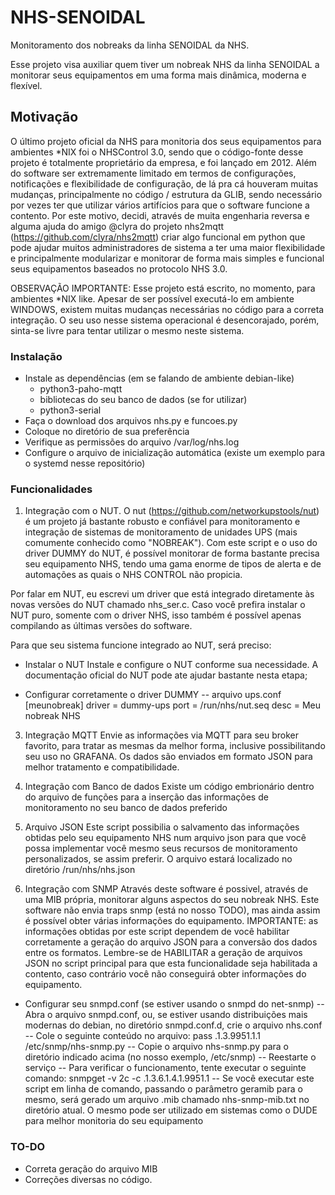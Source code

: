 # NHS-SENOIDAL
Monitoramento dos nobreaks da linha SENOIDAL da NHS.

Esse projeto visa auxiliar quem tiver um nobreak NHS da linha SENOIDAL a monitorar seus equipamentos em uma forma mais dinâmica, moderna e flexível.

## Motivação
O último projeto oficial da NHS para monitoria dos seus equipamentos para ambientes *NIX foi o NHSControl 3.0, sendo que o código-fonte desse projeto é totalmente proprietário da empresa, e foi lançado em 2012. Além do software ser extremamente limitado em termos de configurações, notificações e flexibilidade de configuração, de lá pra cá houveram muitas mudanças, principalmente no código / estrutura da GLIB, sendo necessário por vezes ter que utilizar vários artifícios para que o software funcione a contento. Por este motivo, decidi, através de muita engenharia reversa e alguma ajuda do amigo @clyra do projeto nhs2mqtt (https://github.com/clyra/nhs2mqtt) criar algo funcional em python que pode ajudar muitos administradores de sistema a ter uma maior flexibilidade e principalmente modularizar e monitorar de forma mais simples e funcional seus equipamentos baseados no protocolo NHS 3.0.

OBSERVAÇÃO IMPORTANTE: Esse projeto está escrito, no momento, para ambientes *NIX like. Apesar de ser possível executá-lo em ambiente WINDOWS, existem muitas mudanças necessárias no código para a correta integração. O seu uso nesse sistema operacional é desencorajado, porém, sinta-se livre para tentar utilizar o mesmo neste sistema.

### Instalação
  - Instale as dependências (em se falando de ambiente debian-like)
    - python3-paho-mqtt
    - bibliotecas do seu banco de dados (se for utilizar)
    - python3-serial
  - Faça o download dos arquivos nhs.py e funcoes.py
  - Coloque no diretório de sua preferência
  - Verifique as permissões do arquivo /var/log/nhs.log
  - Configure o arquivo de inicialização automática (existe um exemplo para o systemd nesse repositório)

### Funcionalidades
1) Integração com o NUT.
   O nut (https://github.com/networkupstools/nut) é um projeto já bastante robusto e confiável para monitoramento e integração de sistemas de monitoramento de unidades UPS (mais comumente conhecido como "NOBREAK"). Com este script e o uso do driver DUMMY do NUT, é possível monitorar de forma bastante precisa seu equipamento NHS, tendo uma gama enorme de tipos de alerta e de automações as quais o NHS CONTROL não propicia.

  Por falar em NUT, eu escrevi um driver que está integrado diretamente às novas versões do NUT chamado nhs_ser.c. Caso você prefira instalar o NUT puro, somente com o driver NHS, isso também é possível apenas compilando as últimas versões do software. 
  
   Para que seu sistema funcione integrado ao NUT, será preciso:
   - Instalar o NUT
     Instale e configure o NUT conforme sua necessidade. A documentação oficial do NUT pode ate ajudar bastante nesta etapa;

   - Configurar corretamente o driver DUMMY
     -- arquivo ups.conf
       [meunobreak]
        driver = dummy-ups
        port = /run/nhs/nut.seq
        desc = Meu nobreak NHS

3) Integração MQTT
   Envie as informações via MQTT para seu broker favorito, para tratar as mesmas da melhor forma, inclusive possibilitando seu uso no GRAFANA. Os dados são enviados em formato JSON para melhor tratamento e compatibilidade.

4) Integração com Banco de dados
   Existe um código embrionário dentro do arquivo de funções para a inserção das informações de monitoramento no seu banco de dados preferido

5) Arquivo JSON
   Este script possibilia o salvamento das informações obtidas pelo seu equipamento NHS num arquivo json para que você possa implementar você mesmo seus recursos de monitoramento personalizados, se assim preferir. O arquivo estará localizado no diretório /run/nhs/nhs.json
   
4) Integração com SNMP
   Através deste software é possivel, através de uma MIB própria, monitorar alguns aspectos do seu nobreak NHS. Este software não envia traps snmp (está no nosso TODO), mas ainda assim é possível obter várias informações do equipamento.
   IMPORTANTE: as informações obtidas por este script dependem de você habilitar corretamente a geração do arquivo JSON para a conversão dos dados entre os formatos. Lembre-se de HABILITAR a geração de arquivos JSON no script principal para que esta funcionalidade seja habilitada a contento, caso contrário você não conseguirá obter informações do equipamento.
   
  - Configurar seu snmpd.conf (se estiver usando o snmpd do net-snmp)
    -- Abra o arquivo snmpd.conf, ou, se estiver usando distribuições mais modernas do debian, no diretório snmpd.conf.d, crie o arquivo nhs.conf
    -- Cole o seguinte conteúdo no arquivo:
       pass .1.3.9951.1.1 /etc/snmp/nhs-snmp.py
    -- Copie o arquivo nhs-snmp.py para o diretório indicado acima (no nosso exemplo, /etc/snmp)
    -- Reestarte o serviço
    -- Para verificar o funcionamento, tente executar o seguinte comando:
       snmpget -v 2c -c <comunidade> <seu servidor snmp> .1.3.6.1.4.1.9951.1
    -- Se você executar este script em linha de comando, passando o parâmetro geramib para o mesmo, será gerado um arquivo .mib chamado nhs-snmp-mib.txt no diretório atual. O mesmo pode ser utilizado em sistemas como o DUDE para melhor monitoria do seu equipamento

### TO-DO
- Correta geração do arquivo MIB
- Correções diversas no código.

   
     
